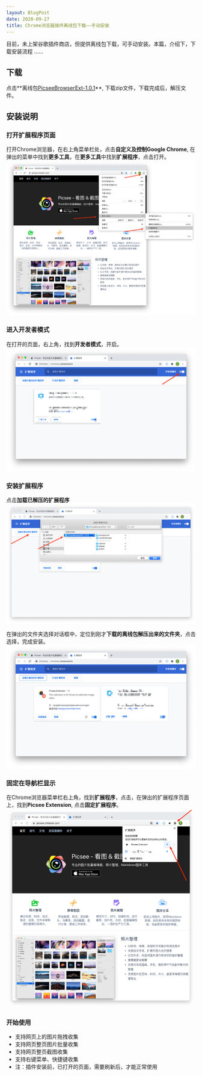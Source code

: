 ```yaml
---
layout: BlogPost
date: 2020-09-27
title: Chrome浏览器插件离线包下载——手动安装
---
```



目前，未上架谷歌插件商店，但提供离线包下载，可手动安装。本篇，介绍下，下载安装流程 ......<!-- more -->

## 下载
点击**‌离线包[PicseeBrowserExt-1.0.1](./images/chrome_offline_package_install/PicseeBrowserExt-1.0.1.zip)**, 下载zip文件，下载完成后，解压文件。


## 安装说明
### 打开扩展程序页面
打开Chrome浏览器，在右上角菜单栏处，点击**自定义及控制Google Chrome**, 在弹出的菜单中找到**更多工具**，在**更多工具**中找到**扩展程序**，点击打开。
![打开扩展程序页面.png](./images/chrome_offline_package_install/open_ext_page.png)

### 进入开发者模式
在打开的页面，右上角，找到**开发者模式**，开启。
![进入开发者模式.png](./images/chrome_offline_package_install/develop_mode.png)

### 安装扩展程序
点击**加载已解压的扩展程序**
![安装扩展程序1.png](./images/chrome_offline_package_install/install_1.png)

在弹出的文件夹选择对话框中，定位到刚才**下载的离线包解压出来的文件夹**，点击选择，完成安装。
![安装扩展程序2.png](./images/chrome_offline_package_install/install_2.png)

### 固定在导航栏显示
在Chrome浏览器菜单栏右上角，找到**扩展程序**，点击，在弹出的扩展程序页面上，找到**Picsee Extension**, 点击**固定扩展程序**。
![固定在导航栏显示.png](./images/chrome_offline_package_install/fix_nav.png)

### 开始使用
- 支持网页上的图片拖拽收集
- 支持网页整页图片批量收集
- 支持网页整页截图收集
- 支持右键菜单、快捷键收集
- 注：插件安装前，已打开的页面，需要刷新后，才能正常使用
